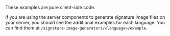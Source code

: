 These examples are pure client-side code.

If you are using the server components to generate signature image files on your server, you should see the additional examples for each language. You can find them at `/signature-image-generators/<language>/example`.

